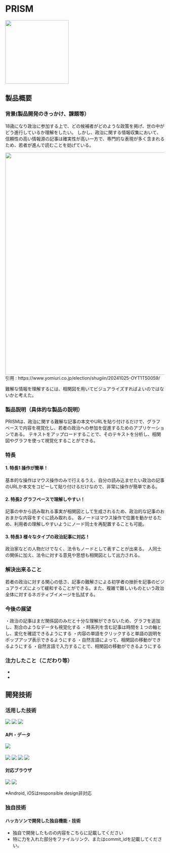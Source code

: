 # PRISM
<img src="https://github.com/user-attachments/assets/9a59a741-2543-4c2b-951d-8005968c97e5" width="200">

## 製品概要
### 背景(製品開発のきっかけ、課題等）
18歳になり政治に参加する上で、どの候補者がどのような政策を掲げ、世の中がどう進行しているか理解をしたい。
しかし、政治に関する情報収集において、信頼性の高い情報源の記事は確実性が高い一方で、専門的な表現が多く含まれるため、若者が進んで読むことを妨げている。

<img src="https://github.com/user-attachments/assets/f33a27d1-be19-4f28-a606-ec1e767d8240" width="700">
引用 : https://www.yomiuri.co.jp/election/shugiin/20241025-OYT1T50059/

難解な情報を理解するには、相関図を用いてビジュアライズすればよいのではないかと考えた。

### 製品説明（具体的な製品の説明）
PRISMは、政治に関する難解な記事の本文やURLを貼り付けるだけで、グラフベースで内容を視覚化し、若者の政治への参加を促進するためのアプリケーションである。
テキストをアップロードすることで、そのテキストを分析し、相関図やグラフを使って視覚化することができる。

### 特長
#### 1. 特長1 操作が簡単！
基本的な操作はマウス操作のみで行えるうえ、自分の読み込ませたい政治の記事のURLか本文をコピーして貼り付けるだけなので、非常に操作が簡単である。
#### 2. 特長2 グラフベースで理解しやすい！
記事の中から読み取れる事実が相関図として生成されるため、政治的な記事のおおまかな内容をすぐに読み取れる。
各ノードはマウス操作で位置を動かせるため、利用者の理解しやすいようにノード同士を再配置することも可能。
#### 3. 特長3 様々なタイプの政治記事に対応！
政治家などの人物だけでなく、法令もノードとして表すことが出来る。
人同士の関係に加え、法令に対する意見や思想も相関図として出力される。

### 解決出来ること
若者の政治に対する関心の低さ、記事の難解さによる初学者の挫折を記事のビジュアライズによって緩和することができる。また、複雑で難しいものという政治全体に対するネガティブイメージを払拭する。


### 今後の展望
・政治の記事はまだ関係図のみだと十分な理解ができないため、グラフを追加し、割合のようなデータも視覚化する
・時系列を含む記事は時間を１つの軸とし、変化を確認できるようにする
・内容の単語をクリックすると単語の説明をポップアップ表示できるようにする
・自然言語によって、相関図の移動ができるようにする
・自然言語で入力することで、相関図の移動ができるようにする

### 注力したこと（こだわり等）
* 
* 

## 開発技術
### 活用した技術
<p style="display: inline">
  <!-- フロントエンドの言語一覧 -->
  <img src="https://img.shields.io/badge/-javascript-eacb32.svg?logo=javascript&style=for-the-badge">
  
  <!-- バックエンドの言語一覧 -->
  <img src="https://img.shields.io/badge/-Python-F2C63C.svg?logo=python&style=for-the-badge">

  <!-- インフラ一覧 -->
  <img src="https://img.shields.io/badge/-heroku-430098.svg?logo=heroku&style=for-the-badge">
  
</p>

#### API・データ
<p style="display: inline">
  <img src="https://img.shields.io/badge/-anthropic-191919.svg?logo=anthropic&style=for-the-badge">
</p>

####  
<p syele="display: inline">
<!-- フロントエンドのフレームワーク一覧 -->
  <img src="https://img.shields.io/badge/-threedotjs-000000.svg?logo=threedotjs&style=for-the-badge">
  <img src="https://img.shields.io/badge/-chartdotjs-000000.svg?logo=chartdotjs&style=for-the-badge">

<!-- バックエンドのフレームワーク一覧 -->
  <img src="https://img.shields.io/badge/-flask-000000.svg?logo=flask&style=for-the-badge">
<img src="https://img.shields.io/badge/-rye-000000.svg?logo=rye&style=for-the-badge">
</p>

#### 対応ブラウザ
<img src="https://img.shields.io/badge/-googlechrome-000000.svg?logo=googlechrome&style=for-the-badge">
<img src="https://img.shields.io/badge/-safari-000000.svg?logo=safari&style=for-the-badge">

※Android, iOSはresponsible design非対応


### 独自技術
#### ハッカソンで開発した独自機能・技術
* 独自で開発したものの内容をこちらに記載してください
* 特に力を入れた部分をファイルリンク、またはcommit_idを記載してください。
